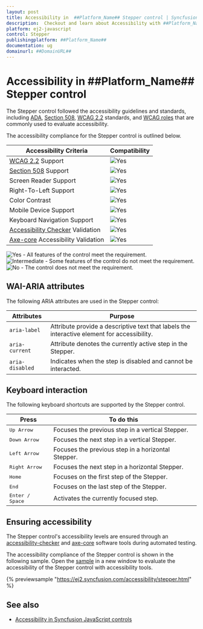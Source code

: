 ```yaml
---
layout: post
title: Accessibility in  ##Platform_Name## Stepper control | Syncfusion
description:  Checkout and learn about Accessibility with ##Platform_Name## Stepper control of Syncfusion Essential JS 2 and more.
platform: ej2-javascript
control: Stepper
publishingplatform: ##Platform_Name##
documentation: ug
domainurl: ##DomainURL##
---
```


# Accessibility in ##Platform_Name## Stepper control

The Stepper control followed the accessibility guidelines and standards, including [ADA](https://www.ada.gov/), [Section 508](https://www.section508.gov/), [WCAG 2.2](https://www.w3.org/TR/WCAG22/) standards, and [WCAG roles](https://www.w3.org/TR/wai-aria/#roles) that are commonly used to evaluate accessibility.

The accessibility compliance for the Stepper control is outlined below.

| Accessibility Criteria | Compatibility |
| -- | -- |
| [WCAG 2.2](https://www.w3.org/TR/WCAG22/) Support | <img src="https://cdn.syncfusion.com/content/images/landing-page/yes.png" alt="Yes"> |
| [Section 508](https://www.section508.gov/) Support | <img src="https://cdn.syncfusion.com/content/images/landing-page/yes.png" alt="Yes"> |
| Screen Reader Support | <img src="https://cdn.syncfusion.com/content/images/landing-page/yes.png" alt="Yes"> |
| Right-To-Left Support | <img src="https://cdn.syncfusion.com/content/images/landing-page/yes.png" alt="Yes"> |
| Color Contrast | <img src="https://cdn.syncfusion.com/content/images/landing-page/yes.png" alt="Yes"> |
| Mobile Device Support | <img src="https://cdn.syncfusion.com/content/images/landing-page/yes.png" alt="Yes"> |
| Keyboard Navigation Support | <img src="https://cdn.syncfusion.com/content/images/landing-page/yes.png" alt="Yes"> |
| [Accessibility Checker](https://www.npmjs.com/package/accessibility-checker) Validation | <img src="https://cdn.syncfusion.com/content/images/landing-page/yes.png" alt="Yes"> |
| [Axe-core](https://www.npmjs.com/package/axe-core) Accessibility Validation | <img src="https://cdn.syncfusion.com/content/images/landing-page/yes.png" alt="Yes"> |

<style>
    .post .post-content img {
        display: inline-block;
        margin: 0.5em 0;
    }
</style>
<div><img src="https://cdn.syncfusion.com/content/images/landing-page/yes.png" alt="Yes"> - All features of the control meet the requirement.</div>

<div><img src="https://cdn.syncfusion.com/content/images/landing-page/intermediate.png" alt="Intermediate"> - Some features of the control do not meet the requirement.</div>

<div><img src="https://cdn.syncfusion.com/content/images/landing-page/no.png" alt="No"> - The control does not meet the requirement.</div>

## WAI-ARIA attributes

The following ARIA attributes are used in the Stepper control:

| Attributes | Purpose |
| --- | --- |
| `aria-label` | Attribute provide a descriptive text that labels the interactive element for accessibility. |
| `aria-current` | Attribute denotes the currently active step in the Stepper. |
| `aria-disabled`| Indicates when the step is disabled and cannot be interacted. |

## Keyboard interaction

The following keyboard shortcuts are supported by the Stepper control.

| **Press** | **To do this** |
| --- | --- |
| <kbd>Up Arrow</kbd> | Focuses the previous step in a vertical Stepper. |
| <kbd>Down Arrow</kbd> | Focuses the next step in a vertical Stepper. |
| <kbd>Left Arrow</kbd> | Focuses the previous step in a horizontal Stepper. |
| <kbd>Right Arrow</kbd> | Focuses the next step in a horizontal Stepper. |
| <kbd>Home</kbd> | Focuses on the first step of the Stepper. |
| <kbd>End</kbd> | Focuses on the last step of the Stepper. |
| <kbd>Enter / Space</kbd> | Activates the currently focused step. |

## Ensuring accessibility

The Stepper control's accessibility levels are ensured through an [accessibility-checker](https://www.npmjs.com/package/accessibility-checker) and [axe-core](https://www.npmjs.com/package/axe-core) software tools during automated testing.

The accessibility compliance of the Stepper control is shown in the following sample. Open the [sample](https://ej2.syncfusion.com/accessibility/stepper.html) in a new window to evaluate the accessibility of the Stepper control with accessibility tools.

{% previewsample "https://ej2.syncfusion.com/accessibility/stepper.html" %}

## See also

* [Accessibility in Syncfusion JavaScript controls](../common/accessibility)